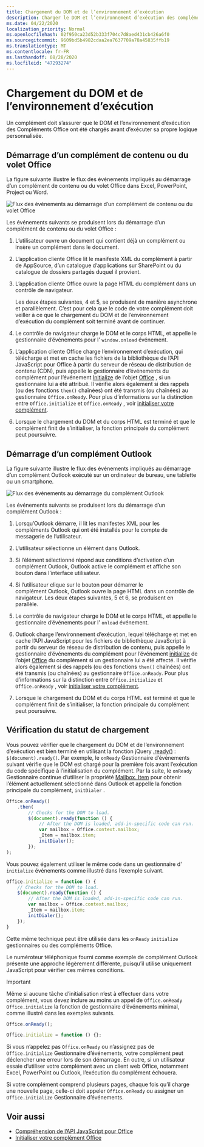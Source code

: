 ```yaml
---
title: Chargement du DOM et de l’environnement d’exécution
description: Charger le DOM et l’environnement d’exécution des compléments Office
ms.date: 04/22/2020
localization_priority: Normal
ms.openlocfilehash: 02f950ca23d52b333f704c7d8aed431cb426a6f0
ms.sourcegitcommit: 9609bd5b4982cdaa2ea7637709a78a45835ffb19
ms.translationtype: MT
ms.contentlocale: fr-FR
ms.lasthandoff: 08/28/2020
ms.locfileid: "47293274"
---
```

# <a name="loading-the-dom-and-runtime-environment"></a>Chargement du DOM et de l’environnement d’exécution

Un complément doit s’assurer que le DOM et l’environnement d’exécution des Compléments Office ont été chargés avant d’exécuter sa propre logique personnalisée.

## <a name="startup-of-a-content-or-task-pane-add-in"></a>Démarrage d’un complément de contenu ou du volet Office

La figure suivante illustre le flux des événements impliqués au démarrage d’un complément de contenu ou du volet Office dans Excel, PowerPoint, Project ou Word.

![Flux des événements au démarrage d’un complément de contenu ou du volet Office](../images/office15-app-sdk-loading-dom-agave-runtime.png)

Les événements suivants se produisent lors du démarrage d’un complément de contenu ou du volet Office :

1. L’utilisateur ouvre un document qui contient déjà un complément ou insère un complément dans le document.

2. L’application cliente Office lit le manifeste XML du complément à partir de AppSource, d’un catalogue d’applications sur SharePoint ou du catalogue de dossiers partagés duquel il provient.

3. L’application cliente Office ouvre la page HTML du complément dans un contrôle de navigateur.

    Les deux étapes suivantes, 4 et 5, se produisent de manière asynchrone et parallèlement. C’est pour cela que le code de votre complément doit veiller à ce que le chargement du DOM et de l’environnement d’exécution du complément soit terminé avant de continuer.

4. Le contrôle de navigateur charge le DOM et le corps HTML, et appelle le gestionnaire d’événements pour l' `window.onload` événement.

5. L’application cliente Office charge l’environnement d’exécution, qui télécharge et met en cache les fichiers de la bibliothèque de l’API JavaScript pour Office à partir du serveur de réseau de distribution de contenu (CDN), puis appelle le gestionnaire d’événements du complément pour l’événement [Initialize](/javascript/api/office#office-initialize-reason-) de l’objet [Office](/javascript/api/office) , si un gestionnaire lui a été attribué. Il vérifie alors également si des rappels (ou des fonctions `then()` chaînées) ont été transmis (ou chaînées) au gestionnaire `Office.onReady`. Pour plus d’informations sur la distinction entre `Office.initialize` et `Office.onReady` , voir [initialiser votre complément](initialize-add-in.md).

6. Lorsque le chargement du DOM et du corps HTML est terminé et que le complément finit de s’initialiser, la fonction principale du complément peut poursuivre.


## <a name="startup-of-an-outlook-add-in"></a>Démarrage d’un complément Outlook

La figure suivante illustre le flux des événements impliqués au démarrage d’un complément Outlook exécuté sur un ordinateur de bureau, une tablette ou un smartphone.

![Flux des événements au démarrage du complément Outlook](../images/outlook15-loading-dom-agave-runtime.png)

Les événements suivants se produisent lors du démarrage d’un complément Outlook :

1. Lorsqu’Outlook démarre, il lit les manifestes XML pour les compléments Outlook qui ont été installés pour le compte de messagerie de l’utilisateur.

2. L’utilisateur sélectionne un élément dans Outlook.

3. Si l’élément sélectionné répond aux conditions d’activation d’un complément Outlook, Outlook active le complément et affiche son bouton dans l’interface utilisateur.

4. Si l’utilisateur clique sur le bouton pour démarrer le complément Outlook, Outlook ouvre la page HTML dans un contrôle de navigateur. Les deux étapes suivantes, 5 et 6, se produisent en parallèle.

5. Le contrôle de navigateur charge le DOM et le corps HTML, et appelle le gestionnaire d’événements pour l' `onload` événement.

6. Outlook charge l’environnement d’exécution, lequel télécharge et met en cache l’API JavaScript pour les fichiers de bibliothèque JavaScript à partir du serveur de réseau de distribution de contenu, puis appelle le gestionnaire d’événements du complément pour l’événement [initialize](/javascript/api/office#office-initialize-reason-) de l’objet [Office](/javascript/api/office) du complément si un gestionnaire lui a été affecté. Il vérifie alors également si des rappels (ou des fonctions `then()` chaînées) ont été transmis (ou chaînées) au gestionnaire `Office.onReady`. Pour plus d’informations sur la distinction entre `Office.initialize` et `Office.onReady` , voir [initialiser votre complément](initialize-add-in.md).

7. Lorsque le chargement du DOM et du corps HTML est terminé et que le complément finit de s’initialiser, la fonction principale du complément peut poursuivre.


## <a name="checking-the-load-status"></a>Vérification du statut de chargement

Vous pouvez vérifier que le chargement du DOM et de l’environnement d’exécution est bien terminé en utilisant la fonction jQuery [.ready()](https://api.jquery.com/ready/) : `$(document).ready()`. Par exemple, le `onReady` Gestionnaire d’événements suivant vérifie que le DOM est chargé pour la première fois avant l’exécution du code spécifique à l’initialisation du complément. Par la suite, le `onReady` Gestionnaire continue d’utiliser la propriété [Mailbox. Item](/javascript/api/outlook/office.mailbox#item) pour obtenir l’élément actuellement sélectionné dans Outlook et appelle la fonction principale du complément, `initDialer` .

```js
Office.onReady()
    .then(
        // Checks for the DOM to load.
        $(document).ready(function () {
            // After the DOM is loaded, add-in-specific code can run.
            var mailbox = Office.context.mailbox;
            _Item = mailbox.item;
            initDialer();
        });
);
```

Vous pouvez également utiliser le même code dans un gestionnaire d' `initialize` événements comme illustré dans l’exemple suivant.

```js
Office.initialize = function () {
    // Checks for the DOM to load.
    $(document).ready(function () {
        // After the DOM is loaded, add-in-specific code can run.
        var mailbox = Office.context.mailbox;
        _Item = mailbox.item;
        initDialer();
    });
}
```

Cette même technique peut être utilisée dans les `onReady` `initialize` gestionnaires ou des compléments Office.

Le numéroteur téléphonique fourni comme exemple de complément Outlook présente une approche légèrement différente, puisqu’il utilise uniquement JavaScript pour vérifier ces mêmes conditions.

> [!IMPORTANT]
> Même si aucune tâche d’initialisation n’est à effectuer dans votre complément, vous devez inclure au moins un appel de `Office.onReady` `Office.initialize` la fonction de gestionnaire d’événements minimal, comme illustré dans les exemples suivants.
>
>```js
>Office.onReady();
>```
>
>```js
>Office.initialize = function () {};
>```
>
> Si vous n’appelez pas `Office.onReady` ou n’assignez pas de `Office.initialize` Gestionnaire d’événements, votre complément peut déclencher une erreur lors de son démarrage. En outre, si un utilisateur essaie d’utiliser votre complément avec un client web Office, notamment Excel, PowerPoint ou Outlook, l’exécution du complément échouera.
>
> Si votre complément comprend plusieurs pages, chaque fois qu’il charge une nouvelle page, celle-ci doit appeler `Office.onReady` ou assigner un `Office.initialize` Gestionnaire d’événements.

## <a name="see-also"></a>Voir aussi

- [Compréhension de l’API JavaScript pour Office](understanding-the-javascript-api-for-office.md)
- [Initialiser votre complément Office](initialize-add-in.md)
